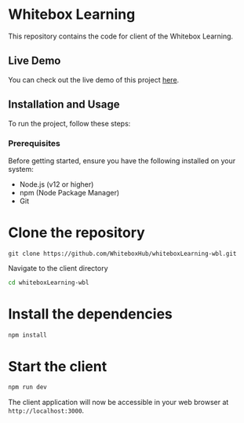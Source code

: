 # Whitebox Learning

This repository contains the code for client of the Whitebox Learning.

## Live Demo

You can check out the live demo of this project [here](https://whiteboxhub.github.io/whiteboxLearning-wbl/).

## Installation and Usage

To run the project, follow these steps:

### Prerequisites

Before getting started, ensure you have the following installed on your system:

- Node.js (v12 or higher)
- npm (Node Package Manager)
- Git

# Clone the repository

```
git clone https://github.com/WhiteboxHub/whiteboxLearning-wbl.git
```

Navigate to the client directory

```bash
cd whiteboxLearning-wbl
```

# Install the dependencies

```bash
npm install
```

# Start the client

```bash
npm run dev
```

The client application will now be accessible in your web browser at `http://localhost:3000`.
